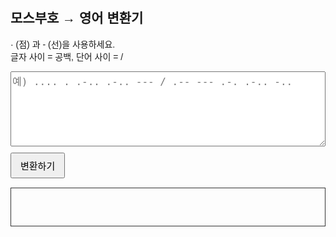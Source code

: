 <!DOCTYPE html>
<html lang="ko">
<head>
<meta charset="UTF-8">
<title>모스부호 변환기</title>

<!-- 최소 스타일 -->
<style>
  body { font-family: sans-serif; padding: 20px; }
  textarea { width: 100%; height: 120px; font-size: 16px; }
  #result { margin-top: 15px; padding: 10px; border: 1px solid #333; min-height: 40px; font-size: 20px; white-space: pre-wrap;}
  button { margin-top: 10px; padding: 8px 14px; font-size: 15px; }
</style>

</head>
<body>

<h2>모스부호 → 영어 변환기</h2>

<p>· (점) 과 - (선)을 사용하세요.<br>
글자 사이 = 공백, 단어 사이 = /</p>

<textarea id="morseInput" placeholder="예) .... . .-.. .-.. --- / .-- --- .-. .-.. -.."></textarea>

<br>
<button onclick="convertMorse()">변환하기</button>

<div id="result"></div>

<script>
  const morseMap = {
    ".-":"A","-...":"B","-.-.":"C","-..":"D",".":"E","..-.":"F","--.":"G","....":"H","..":"I",
    ".---":"J","-.-":"K",".-..":"L","--":"M","-.":"N","---":"O",".--.":"P","--.-":"Q",".-.":"R",
    "...":"S","-":"T","..-":"U","...-":"V",".--":"W","-..-":"X","-.--":"Y","--..":"Z",
    "-----":"0",".----":"1","..---":"2","...--":"3","....-":"4",".....":"5",
    "-....":"6","--...":"7","---..":"8","----.":"9"
  };

  function convertMorse() {
    let text = document.getElementById("morseInput").value.trim();

    // 단어 구분 / → 공백
    let words = text.split(" / ");

    let result = words.map(word => {
      return word.split(" ").map(code => morseMap[code] || "?").join("");
    }).join(" ");

    document.getElementById("result").textContent = result;
  }
</script>

</body>
</html>
